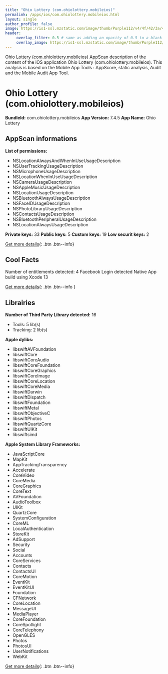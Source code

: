 ```yaml
---
title: "Ohio Lottery (com.ohiolottery.mobileios)"
permalink: /apps/ios/com.ohiolottery.mobileios.html
layout: single
author_profile: false
image: https://is1-ssl.mzstatic.com/image/thumb/Purple112/v4/4f/42/3a/4f423adb-fbf6-b72f-4540-8ed6f7c7789f/AppIcon-0-0-1x_U007emarketing-0-0-0-4-0-0-sRGB-0-0-0-GLES2_U002c0-512MB-85-220-0-0.png/512x512bb.jpg
header: 
     overlay_filter: 0.5 # same as adding an opacity of 0.5 to a black background
     overlay_image: https://is1-ssl.mzstatic.com/image/thumb/Purple112/v4/4f/42/3a/4f423adb-fbf6-b72f-4540-8ed6f7c7789f/AppIcon-0-0-1x_U007emarketing-0-0-0-4-0-0-sRGB-0-0-0-GLES2_U002c0-512MB-85-220-0-0.png/512x512bb.jpg
---
```

Ohio Lottery (com.ohiolottery.mobileios) AppScan description of the content of the iOS application Ohio Lottery (com.ohiolottery.mobileios). This analysis is based on the Mobile App Tools : AppScore, static analysis, Audit and the Mobile Audit App Tool.

# Ohio Lottery (com.ohiolottery.mobileios)

**BundleId:** com.ohiolottery.mobileios
**App Version:** 7.4.5
**App Name:** Ohio Lottery


## AppScan informations 

**List of permissions:** 
- NSLocationAlwaysAndWhenInUseUsageDescription
- NSUserTrackingUsageDescription
- NSMicrophoneUsageDescription
- NSLocationWhenInUseUsageDescription
- NSCameraUsageDescription
- NSAppleMusicUsageDescription
- NSLocationUsageDescription
- NSBluetoothAlwaysUsageDescription
- NSFaceIDUsageDescription
- NSPhotoLibraryUsageDescription
- NSContactsUsageDescription
- NSBluetoothPeripheralUsageDescription
- NSLocationAlwaysUsageDescription
  
  
**Private keys:** 33
**Public keys:** 5
**Custom keys:** 19
**Low securit keys:** 2
  
[Get more details](/pricing.html){: .btn .btn--info}

## Cool Facts

Number of entitlements detected: 4
Facebook Login detected
Native App
build using Xcode 13
  
[Get more details](/pricing.html){: .btn .btn--info }

## Librairies 
**Number of Third Party Library detected:** 16
- Tools: 5 lib(s)
- Tracking: 2 lib(s)


**Apple dylibs:**
- libswiftAVFoundation
- libswiftCore
- libswiftCoreAudio
- libswiftCoreFoundation
- libswiftCoreGraphics
- libswiftCoreImage
- libswiftCoreLocation
- libswiftCoreMedia
- libswiftDarwin
- libswiftDispatch
- libswiftFoundation
- libswiftMetal
- libswiftObjectiveC
- libswiftPhotos
- libswiftQuartzCore
- libswiftUIKit
- libswiftsimd


**Apple System Library Frameworks:**
- JavaScriptCore
- MapKit
- AppTrackingTransparency
- Accelerate
- CoreVideo
- CoreMedia
- CoreGraphics
- CoreText
- AVFoundation
- AudioToolbox
- UIKit
- QuartzCore
- SystemConfiguration
- CoreML
- LocalAuthentication
- StoreKit
- AdSupport
- Security
- Social
- Accounts
- CoreServices
- Contacts
- ContactsUI
- CoreMotion
- EventKit
- EventKitUI
- Foundation
- CFNetwork
- CoreLocation
- MessageUI
- MediaPlayer
- CoreFoundation
- CoreSpotlight
- CoreTelephony
- OpenGLES
- Photos
- PhotosUI
- UserNotifications
- WebKit


  
[Get more details](/pricing.html){: .btn .btn--info}

